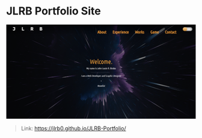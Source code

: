 # JLRB Portfolio Site
 
 ![](https://github.com/JLRB0/JLRB-Portfolio/blob/main/images/Screenshot%202023-08-17%20180313.png)

 > Link: https://jlrb0.github.io/JLRB-Portfolio/
